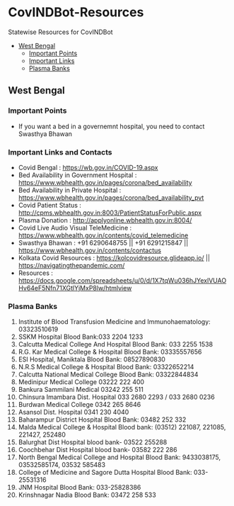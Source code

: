 # CovINDBot-Resources

Statewise Resources for CovINDBot

- [ West Bengal ](#westbengal)
  - [ Important Points](#westbengal-points)
  - [ Important Links](#westbengal-important-links-contacts)  
  - [ Plasma Banks](#westbengal-plasma-banks)

<a name="westbengal" />

## West Bengal

<a name="westbengal-points" />

### Important Points

- If you want a bed in a governemnt hospital, you need to contact Swasthya Bhawan

<a name="westbengal-important-links-contacts" />

### Important Links and Contacts

- Covid Bengal : https://wb.gov.in/COVID-19.aspx
- Bed Availability in Government Hospital : https://www.wbhealth.gov.in/pages/corona/bed_availability
- Bed Availability in Private Hospital : https://www.wbhealth.gov.in/pages/corona/bed_availability_pvt
- Covid Patient Status : http://cpms.wbhealth.gov.in:8003/PatientStatusForPublic.aspx
- Plasma Donation : http://applyonline.wbhealth.gov.in:8004/
- Covid Live Audio Visual TeleMedicine : https://www.wbhealth.gov.in/contents/covid_telemedicine
- Swasthya Bhawan : +91 6290648755 || +91 6291215847 || https://www.wbhealth.gov.in/contents/contactus
- Kolkata Covid Resources : https://kolcovidresource.glideapp.io/ || https://navigatingthepandemic.com/
- Resources : https://docs.google.com/spreadsheets/u/0/d/1X7tqWu036hJYexlVUAOHv64eF5Nfn71XGtlYjMxP8lw/htmlview

<a name="westbengal-plasma-banks" />

### Plasma Banks

1. Institute of Blood Transfusion Medicine and Immunohaematology: 03323510619
2. SSKM Hospital Blood Bank:033 2204 1233
3. Calcutta Medical College And Hospital Blood Bank: 033 2255 1538
4. R.G. Kar Medical College & Hospital Blood Bank: 03335557656
5. ESI Hospital, Maniktala Blood Bank: 08527890830
6. N.R.S Medical College & Hospital Blood Bank: 03322652214
7. Calcutta National Medical College Blood Bank: 03322844834
8. Medinipur Medical College 03222 222 400
9. Bankura Sammilani Medical  03242 255 511
10. Chinsura Imambara Dist. Hospital 033 2680 2293 /  033 2680 0236
11. Burdwan Medical College  0342 265 8646
12. Asansol Dist. Hospital  0341 230 4040
13. Baharampur District Hospital Blood Bank: 03482 252 332
14. Malda Medical College & Hospital Blood bank: (03512) 221087, 221085, 221427, 252480
15. Balurghat Dist Hospital blood bank- 03522 255288
16. Coochbehar Dist Hospital blood bank- 03582 222 286
17. North Bengal Medical College and Hospital Blood Bank: 9433038175, 03532585174, 03532 585483
18. College of Medicine and Sagore Dutta Hospital Blood Bank: 033-25531316
19. JNM Hospital Blood Bank: 033-25828386
20. Krinshnagar Nadia Blood Bank: 03472 258 533
